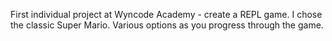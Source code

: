 First individual project at Wyncode Academy - create a REPL game. 
I chose the classic Super Mario. Various options as you progress through the game. 
